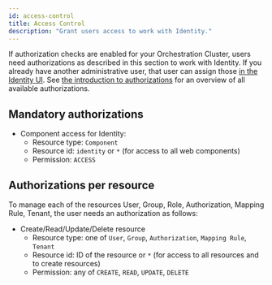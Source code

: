 ```yaml
---
id: access-control
title: Access Control
description: "Grant users access to work with Identity."
---
```


If authorization checks are enabled for your Orchestration Cluster, users need authorizations as described in this section to work with Identity. If you already have another administrative user, that user can assign those [in the Identity UI](components/identity/authorization.md#create-an-authorization). See [the introduction to authorizations](components/concepts/access-control/authorizations.md#available-resources) for an overview of all available authorizations.

## Mandatory authorizations

- Component access for Identity:
  - Resource type: `Component`
  - Resource id: `identity` or `*` (for access to all web components)
  - Permission: `ACCESS`

## Authorizations per resource

To manage each of the resources User, Group, Role, Authorization, Mapping Rule, Tenant, the user needs an authorization as follows:

- Create/Read/Update/Delete resource
  - Resource type: one of `User`, `Group`, `Authorization`, `Mapping Rule`, `Tenant`
  - Resource id: ID of the resource or `*` (for access to all resources and to create resources)
  - Permission: any of `CREATE`, `READ`, `UPDATE`, `DELETE`
